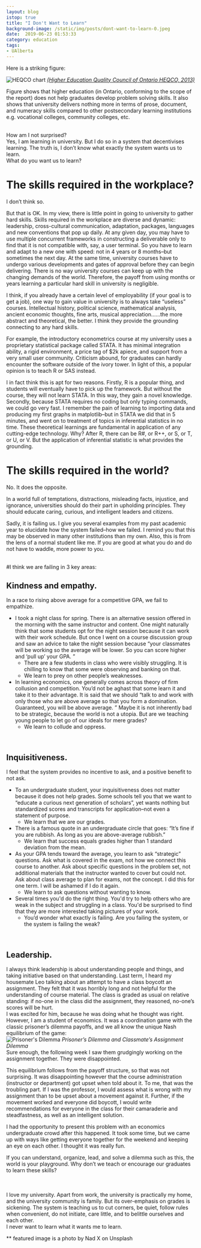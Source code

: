```yaml
---
layout: blog
istop: true
title: "I Don't Want to Learn"
background-image: /static/img/posts/dont-want-to-learn-0.jpeg
date:  2019-06-23 01:53:33
category: education
tags:
- UAlberta
---
```


Here is a striking figure:

![HEQCO chart](/static/img/posts/dont-want-to-learn-1.png)
*[(Higher Education Quality Council of Ontario HEQCO, 2013)](http://www.heqco.ca/SiteCollectionDocuments/Performance_Indicators_ENG.PDF)*
 

Figure shows that higher education (in Ontario, conforming to the scope of the report) does not help graduates develop problem solving skills. It also shows that university delivers nothing more in terms of prose, document, and numeracy skills compared to other postsecondary learning institutions e.g. vocational colleges, community colleges, etc.

<br>
How am I not surprised?
<br>
Yes, I am learning in university. But I do so in a system that decentivises learning. The truth is, I don’t know what exactly the system wants us to learn.

<br>
What do you want us to learn?

 

# The skills required in the workplace?
I don’t think so.

But that is OK. In my view, there is little point in going to university to gather hard skills. Skills required in the workplace are diverse and dynamic: leadership, cross-cultural communication, adaptation, packages, languages and new conventions that pop up daily. At any given day, you may have to use multiple concurrent frameworks in constructing a deliverable only to find that it is not compatible with, say, a user terminal. So you have to learn and adapt to a new one with speed: not in 4 years or 8 months–but sometimes the next day. At the same time, university courses have to undergo various developments and gates of approval before they can begin delivering. There is no way university courses can keep up with the changing demands of the world. Therefore, the payoff from using months or years learning a particular hard skill in university is negligible.

I think, if you already have a certain level of employability (if your goal is to get a job), one way to gain value in university is to always take “useless” courses. Intellectual history, political science, mathematical analysis, ancient economic thoughts, fine arts, musical appreciation……the more abstract and theoretical, the better. I think they provide the grounding connecting to any hard skills.

For example, the introductory econometrics course at my university uses a proprietary statistical package called STATA. It has minimal integration ability, a rigid environment, a price tag of $2k apiece, and support from a very small user community. Criticism abound, for graduates can hardly encounter the software outside of the ivory tower. In light of this, a popular opinion is to teach R or SAS instead.

I in fact think this is apt for two reasons. Firstly, R is a popular thing, and students will eventually have to pick up the framework. But without the course, they will not learn STATA. In this way, they gain a novel knowledge. Secondly, because STATA requires no coding but only typing commands, we could go very fast. I remember the pain of learning to importing data and producing my first graphs in matplotlib–but in STATA we did that in 5 minutes, and went on to treatment of topics in inferential statistics in no time. These theoretical learnings are fundamental in application of any cutting-edge technology. Why? After R, there can be R#, or R++, or S, or T, or U, or V. But the application of inferential statistic is what provides the grounding.

 

# The skills required in the world?
No. It does the opposite.

In a world full of temptations, distractions, misleading facts, injustice, and ignorance, universities should do their part in upholding principles. They should educate caring, curious, and intelligent leaders and citizens.

Sadly, it is failing us. I give you several examples from my past academic year to elucidate how the system failed–how we failed. I remind you that this may be observed in many other institutions than my own. Also, this is from the lens of a normal student like me. If you are good at what you do and do not have to waddle, more power to you.

<br>
#I think we are failing in 3 key areas:

<br>

## Kindness and empathy. 
In a race to rising above average for a competitive GPA, we fail to empathize.
- I took a night class for spring. There is an alternative session offered in the morning with the same instructor and content. 
One might naturally think that some students opt for the night session because it can work with their work schedule. 
But once I went on a course discussion group and saw an advice to take the night session because “your classmates will be 
working so the average will be lower. So you can score higher and ‘pull up’ your GPA. ”
    - There are a few students in class who were visibly struggling. It is chilling to know that some were observing and banking on that.
    - We learn to prey on other people’s weaknesses.
- In learning economics, one generally comes across theory of firm collusion and competition. You’d not be aghast that some learn it and take it to their advantage. It is said that we should “talk to and work with only those who are above average so that you form a domination. Guaranteed, you will be above average. ”
Maybe it is not inherently bad to be strategic, because the world is not a utopia. But are we teaching young people to let go of our ideals for mere grades?
    - We learn to collude and oppress.
 
<br>

## Inquisitiveness. 
I feel that the system provides no incentive to ask, and a positive benefit to not ask.
- To an undergraduate student, your inquisitiveness does not matter because it does not help grades. Some schools tell you that we want to “educate a curious next generation of scholars”, yet wants nothing but standardized scores and transcripts for application–not even a statement of purpose.
    - We learn that we are our grades.
- There is a famous quote in an undergraduate circle that goes: “It’s fine if you are rubbish. As long as you are above-average rubbish.”
    - We learn that success equals grades higher than 1 standard deviation from the mean.
- As your GPA tends toward the average, you learn to ask “strategic” questions. Ask what is covered in the exam, not how we connect this course to another. Ask about specific questions in the problem set, not additional materials that the instructor wanted to cover but could not. Ask about class average to plan for exams, not the concept. I did this for one term. I will be ashamed if I do it again.
    - We learn to ask questions without wanting to know.
- Several times you'd do the right thing. You'd try to help others who are weak in the subject and struggling in a class. 
You'd be surprised to find that they are more interested taking pictures of your work. 
    - You’d wonder what exactly is failing. Are you failing the system, or the system is failing the weak?
 
<br>

## Leadership.
I always think leadership is about understanding people and things, and taking initiative based on that understanding. 
Last term, I heard my housemate Leo talking about an attempt to have a class boycott an assignment. They felt that it was 
horribly long and not helpful for the understanding of course material. The class is graded as usual on relative standing: 
if no-one in the class did the assignment, they reasoned, no-one’s scores will be hurt.
<br>I was excited for him, because he was doing what he thought was right. However, I am a student of economics. 
It was a coordination game with the classic prisoner’s dilemma payoffs, and we all know the unique Nash equilibrium of the game:
<br>
![Prisoner's Dilemma](/static/img/posts/dont-want-to-learn-2.png)
*Prisoner’s Dilemma and Classmate’s Assignment Dilemma*
<br>Sure enough, the following week I saw them grudgingly working on the assignment together. They were disappointed.
 

This equilibrium follows from the payoff structure, so that was not surprising. It was disappointing however that the 
course administration (instructor or department) got upset when told about it. To me, that was the troubling part. If I 
was the professor, I would assess what is wrong with my assignment than to be upset about a movement against it. Further, 
if the movement worked and everyone did boycott, I would write recommendations for everyone in the class for their camaraderie 
and steadfastness, as well as an intelligent solution.

I had the opportunity to present this problem with an economics undergraduate crowd after this happened. It took some time, 
but we came up with ways like getting everyone together for the weekend and keeping an eye on each other. I thought it was 
really fun.

If you can understand, organize, lead, and solve a dilemma such as this, the world is your playground. Why don’t we teach 
or encourage our graduates to learn these skills?

 
<br>
<br>
I love my university. Apart from work, the university is practically my home, and the university community is family. 
But its over-emphasis on grades is sickening. The system is teaching us to cut corners, be quiet, follow rules when convenient, 
do not initiate, care little, and to belittle ourselves and each other.
 
<br>
I never want to learn what it wants me to learn.
 

 

 

** featured image is a photo by Nad X on Unsplash
